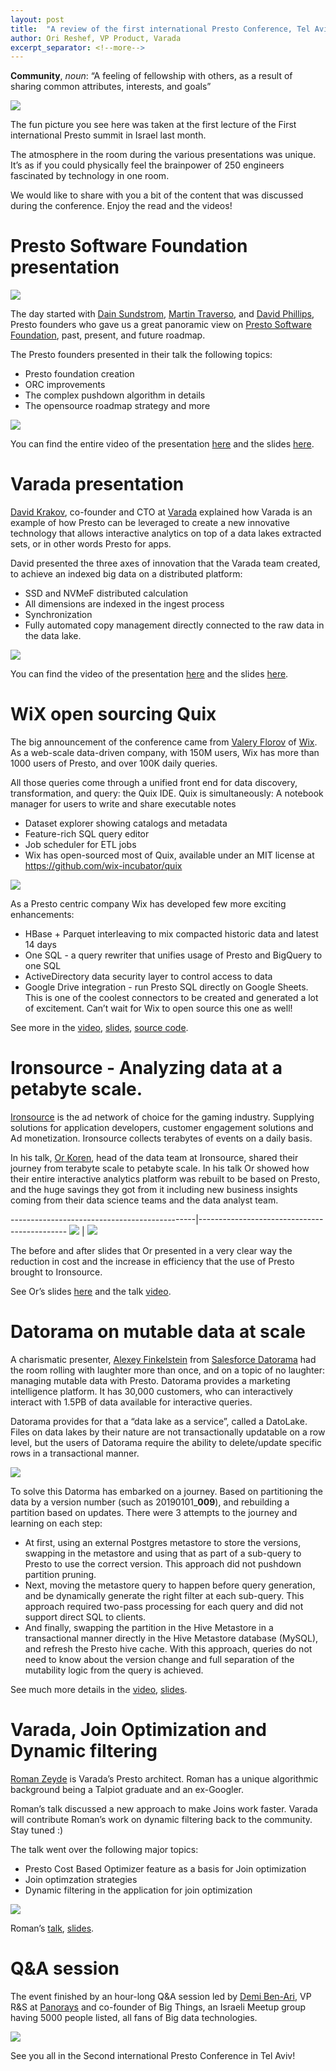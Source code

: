 ```yaml
---
layout: post
title:  "A review of the first international Presto Conference, Tel Aviv, April 2019"
author: Ori Reshef, VP Product, Varada
excerpt_separator: <!--more-->
---
```


**Community**, *noun*: “A feeling of fellowship with others, as a result of sharing common attributes, interests, and goals”

![](/assets/blog/Israel-2019/audience.jpg)

The fun picture you see here was taken at the first lecture of the First international
Presto summit in Israel last month.

The atmosphere in the room during the various presentations was unique. It’s as if you
could physically feel the brainpower of 250 engineers fascinated by technology in one room.

We would like to share with you a bit of the content that was discussed during
the conference. Enjoy the read and the videos!

<!--more-->

# Presto Software Foundation presentation

![](/assets/blog/Israel-2019/intro.jpg)

The day started with [Dain Sundstrom](https://www.linkedin.com/in/dainsundstrom/),
[Martin Traverso](https://www.linkedin.com/in/traversomartin/), and
[David Phillips](https://www.linkedin.com/in/electrum/), Presto founders
who gave us a great panoramic view on [Presto Software Foundation](https://prestosql.io/foundation.html),
past, present, and future roadmap.

The Presto founders presented in their talk the following topics:
* Presto foundation creation
* ORC improvements
* The complex pushdown algorithm in details
* The opensource roadmap strategy and more

![](/assets/blog/Israel-2019/pushdown.jpg)

You can find the entire video of the presentation [here](https://vimeo.com/331764101) and the
slides [here](https://www.slideshare.net/OriReshef/presto-summit-israel-201904).

# Varada presentation

[David Krakov](https://www.linkedin.com/in/david-krakov/), co-founder and CTO at [Varada](https://varada.io)
explained how Varada is an example of how Presto can be leveraged to create a new innovative technology that
allows interactive analytics on top of a data lakes extracted sets, or in other words Presto for apps.

David presented the three axes of innovation that the Varada team created, to achieve an indexed big
data on a distributed platform:

* SSD and NVMeF distributed calculation
* All dimensions are indexed in the ingest process
* Synchronization
* Fully automated copy management directly connected to the raw data in the data lake.

![](/assets/blog/Israel-2019/varada1.png)

You can find the video of the presentation [here](https://vimeo.com/331767154) and the slides
[here](https://www.slideshare.net/OriReshef/presto-for-apps-deck-varada-prestoconf).

# WiX open sourcing Quix

The big announcement of the conference came from [Valery Florov](https://www.linkedin.com/in/valeryfrolov/)
of [Wix](http://wix.com/). As a web-scale data-driven company, with 150M users, Wix has more than 1000 users
of Presto, and over 100K daily queries.

All those queries come through a unified front end for data discovery, transformation, and query: the Quix
IDE. Quix is simultaneously:
A notebook manager for users to write and share executable notes
* Dataset explorer showing catalogs and metadata
* Feature-rich SQL query editor
* Job scheduler for ETL jobs
* Wix has open-sourced most of Quix, available under an MIT license at https://github.com/wix-incubator/quix

![](/assets/blog/Israel-2019/wix.png)

As a Presto centric company Wix has developed few more exciting enhancements:
* HBase + Parquet interleaving to mix compacted historic data and latest 14 days
* One SQL - a query rewriter that unifies usage of Presto and BigQuery to one SQL
* ActiveDirectory data security layer to control access to data
* Google Drive integration - run Presto SQL directly on Google Sheets. This is one of the coolest connectors
  to be created and generated a lot of excitement. Can’t wait for Wix to open source this one as well!

See more in the [video](https://vimeo.com/331767442),
[slides](https://www.slideshare.net/OriReshef/quix-presto-ide-presto-summit-il),
[source code](https://github.com/wix-incubator/quix).

# Ironsource -  Analyzing data at a petabyte scale.

[Ironsource](https://www.ironsrc.com/) is the ad network of choice for the gaming industry.  Supplying
solutions for application developers, customer engagement solutions and Ad monetization. Ironsource collects
terabytes of events on a daily basis.

In his talk, [Or Koren](https://www.linkedin.com/in/korenor/), head of the data team at Ironsource, shared
their journey from terabyte scale to petabyte scale. In his talk Or showed how their entire interactive
analytics platform was rebuilt to be based on Presto, and the huge savings they got from it including new
business insights coming from their data science teams and the data analyst team.

----------------------------------------------|---------------------------------------------
![](/assets/blog/Israel-2019/ironsource1.png) | ![](/assets/blog/Israel-2019/ironsource2.png)

The before and after slides that Or presented in a very clear way the reduction in cost and the increase
in efficiency that the use of Presto brought to Ironsource.

See Or’s slides [here](https://www.slideshare.net/OriReshef/data-analytics-at-a-petabyte-scale-final) and the
talk [video](https://vimeo.com/333732300).


# Datorama on mutable data at scale

A charismatic presenter, [Alexey Finkelstein](https://www.linkedin.com/in/afinkelstein/) from
[Salesforce Datorama](https://datorama.com/) had the room rolling with laughter more than once, and
on a topic of no laughter: managing mutable data with Presto.  Datorama provides a marketing intelligence
platform. It has 30,000 customers, who can interactively interact with 1.5PB of data available for interactive
queries.

Datorama provides for that a “data lake as a service”, called a DatoLake. Files on data lakes by their nature
are not transactionally updatable on a row level, but the users of Datorama require the ability to delete/update
 specific rows in a transactional manner.

![](/assets/blog/Israel-2019/datorama.png)

To solve this Datorma has embarked on a journey. Based on partitioning the data by a version number (such as
 20190101_**009**), and rebuilding a partition based on updates.  There were 3 attempts to the journey and
learning on each step:
* At first, using an external Postgres metastore to store the versions, swapping in the metastore and using
  that as part of a sub-query to Presto to use the correct version. This approach did not pushdown partition pruning.
* Next, moving the metastore query to happen before query generation, and be dynamically generate the right filter
  at each sub-query. This approach required two-pass processing for each query and did not support direct SQL to clients.
* And finally, swapping the partition in the Hive Metastore in a transactional manner directly in the Hive Metastore
  database (MySQL), and refresh the Presto hive cache. With this approach, queries do not need to know about the
  version change and full separation of the mutability logic from the query is achieved.

See much more details in the [video](https://vimeo.com/333759030), [slides](https://www.slideshare.net/OriReshef/mutable-data-scale).


# Varada, Join Optimization and Dynamic filtering

[Roman Zeyde](https://www.linkedin.com/in/romanzeyde/) is Varada’s Presto architect. Roman has a unique
algorithmic background being a Talpiot graduate and an ex-Googler.

Roman’s talk discussed a new approach to make Joins work faster. Varada will contribute Roman’s work on dynamic
filtering back to the community. Stay tuned :)

The talk went over the following major topics:
* Presto Cost Based Optimizer feature as a basis for Join optimization
* Join optimzation strategies
* Dynamic filtering in the application for join optimization

![](/assets/blog/Israel-2019/varada2.png)

Roman’s [talk](https://vimeo.com/331946107), [slides](https://www.slideshare.net/OriReshef/dynamic-filtering-for-presto-join-optimisation).

# Q&A session

The event finished by an hour-long Q&A session led by [Demi Ben-Ari](https://www.linkedin.com/in/demibenari/), VP R&S at
[Panorays](https://www.panorays.com/) and co-founder of Big Things, an Israeli Meetup group having 5000 people listed,
all fans of Big data technologies.

![](/assets/blog/Israel-2019/qa.jpg)

See you all in the Second international Presto Conference in Tel Aviv!

